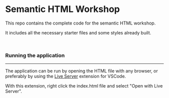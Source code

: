 # Semantic HTML Workshop

This repo contains the complete code for the semantic HTML workshop.

It includes all the necessary starter files and some styles already built.

<br>

### Running the application

---

The application can be run by opening the HTML file with any browser, or preferably by using the [Live Server](https://marketplace.visualstudio.com/items?itemName=ritwickdey.LiveServer) extension for VSCode.

With this extension, right click the index.html file and select "Open with Live Server".
